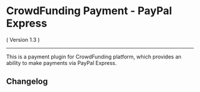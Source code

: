 CrowdFunding Payment - PayPal Express
==========================
( Version 1.3 )
- - -

This is a payment plugin for CrowdFunding platform, which provides an ability to make payments via PayPal Express.

Changelog
---------
